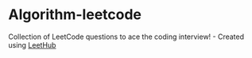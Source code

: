 # Algorithm-leetcode
Collection of LeetCode questions to ace the coding interview! - Created using [LeetHub](https://github.com/QasimWani/LeetHub)
